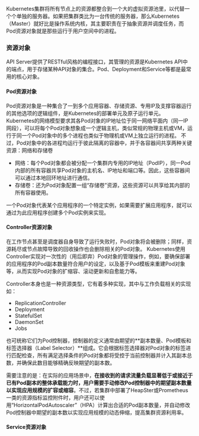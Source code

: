 
Kubernetes集群将所有节点上的资源都整合到一个大的虚拟资源池里，以代替一个个单独的服务器。如果把集群类比为一台传统的服务器，那么Kubernetes（Master）就好比是操作系统内核，其主要职责在于抽象资源并调度任务，而Pod资源对象就是那些运行于用户空间中的进程。

### 资源对象
API Server提供了RESTful风格的编程接口，其管理的资源是Kubernetes API中的端点，用于存储某种API对象的集合。Pod、Deployment和Service等都是最常用的核心对象。

#### Pod资源对象
Pod资源对象是一种集合了一到多个应用容器、存储资源、专用IP及支撑容器运行的其他选项的逻辑组件，是Kubernetes的部署单元及原子运行单元。
Kubernetes的网络模型要求其各Pod对象的IP地址位于同一网络平面内（同一IP网段），可以将每个Pod对象想象成一个逻辑主机，类似常规的物理主机或VM，运行于同一个Pod对象中的多个进程也类似于物理机或VM上独立运行的进程。
不过，Pod对象中的各进程均运行于彼此隔离的容器中，并于各容器间共享两种关键资源：网络和存储卷
- 网络：每个Pod对象都会被分配一个集群内专用的IP地址（PodIP），同一Pod内部的所有容器共享Pod对象的主机名、IP地址和端口等。因此，这些容器间可以通过本地回环地址进行通信。
- 存储卷：还为Pod对象配置一组“存储卷”资源，这些资源可以共享给其内部的所有容器使用。

一个Pod对象代表某个应用程序的一个特定实例，如果需要扩展应用程序，就可以通过为此应用程序创建多个Pod实例来实现。

#### Controller资源对象
在工作节点甚至是调度器自身导致了运行失败时，Pod对象将会被删除；同样，资源耗尽或节点故障导致的回收操作也会删除相关的Pod对象。
Kubernetes使用Controller实现对一次性的（用后即弃）Pod对象的管理操作，例如，要确保部署的应用程序的Pod副本数量符合用户的设定，以及基于Pod模板来重建Pod对象等，从而实现Pod对象的扩缩容、滚动更新和自愈能力等。

Controller本身也是一种资源类型，它有着多种实现，其中与工作负载相关的实现如：
- ReplicationController
- Deployment
- StatefulSet
- DaemonSet
- Jobs

也可统称它们为Pod控制器，控制器的定义通常由期望的**副本数量、Pod模板和标签选择器（Label Selector）**组成。它会根据标签选择器对Pod对象的标签进行匹配检查，所有满足选择条件的Pod对象都将受控于当前控制器并计入其副本总数，并确保此数目能够精确反映期望的副本数。

需要注意的是：在实际的应用场景中，**在接收到的请求流量负载显著低于或接近于已有Pod副本的整体承载能力时，用户需要手动修改Pod控制器中的期望副本数量以实现应用规模的扩容或缩容**。不过，若集群中部署了HeapSter或Prometheus一类的资源指标监控附件时，用户还可以使用“HorizontalPodAutoscaler”（HPA）计算出合适的Pod副本数量，并自动修改Pod控制器中期望的副本数以实现应用规模的动态伸缩，提高集群资源利用率。

#### Service资源对象

